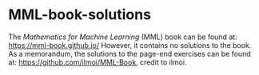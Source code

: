 # MML-book-solutions

The _Mathematics for Machine Learning_ (MML) book can be found at: https://mml-book.github.io/ However, it contains no solutions to the book. 
As a memorandum, the solutions to the page-end exercises can be found at:  https://github.com/ilmoi/MML-Book, credit to ilmoi.
